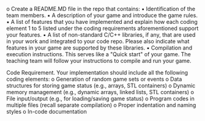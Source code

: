 o Create a README.MD file in the repo that contains:
▪ Identification of the team members.
▪ A description of your game and introduce the game rules.
▪ A list of features that you have implemented and explain how each coding element
1 to 5 listed under the coding requirements aforementioned support your features.
▪ A list of non-standard C/C++ libraries, if any, that are used in your work and integrated
to your code repo. Please also indicate what features in your game are supported by
these libraries.
▪ Compilation and execution instructions. This serves like a "Quick start" of your game.
The teaching team will follow your instructions to compile and run your game.


Code Requirement. Your implementation should include all the following coding elements:
o Generation of random game sets or events
o Data structures for storing game status (e.g., arrays, STL containers)
o Dynamic memory management (e.g., dynamic arrays, linked lists, STL containers)
o File input/output (e.g., for loading/saving game status)
o Program codes in multiple files (recall separate compilation)
o Proper indentation and naming styles
o In-code documentation

